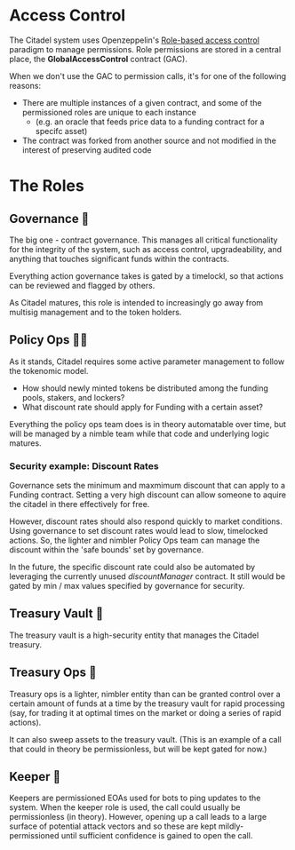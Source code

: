 # Access Control
The Citadel system uses Openzeppelin's [Role-based access control](https://docs.openzeppelin.com/contracts/4.x/access-control) paradigm to manage permissions.
Role permissions are stored in a central place, the **GlobalAccessControl** contract (GAC).

When we don't use the GAC to permission calls, it's for one of the following reasons:
- There are multiple instances of a given contract, and some of the permissioned roles are unique to each instance
  - (e.g. an oracle that feeds price data to a funding contract for a specifc asset)
- The contract was forked from another source and not modified in the interest of preserving audited code

# The Roles
## Governance 🏰
The big one - contract governance. This manages all critical functionality for the integrity of the system, such as access control, upgradeability, and anything that touches significant funds within the contracts.

Everything action governance takes is gated by a timelockl, so that actions can be reviewed and flagged by others.

As Citadel matures, this role is intended to increasingly go away from multisig management and to the token holders.

## Policy Ops 👨‍🔬
As it stands, Citadel requires some active parameter management to follow the tokenomic model.
- How should newly minted tokens be distributed among the funding pools, stakers, and lockers?
- What discount rate should apply for Funding with a certain asset?

Everything the policy ops team does is in theory automatable over time, but will be managed by a nimble team while that code and underlying logic matures.

### Security example: Discount Rates
Governance sets the minimum and maxmimum discount that can apply to a Funding contract. Setting a very high discount can allow someone to aquire the citadel in there effectively for free. 

However, discount rates should also respond quickly to market conditions. Using governance to set discount rates would lead to slow, timelocked actions. So, the lighter and nimbler Policy Ops team can manage the discount within the 'safe bounds' set by governance.

In the future, the specific discount rate could also be automated by leveraging the currently unused _discountManager_ contract. It still would be gated by min / max values specified by governance for security.

## Treasury Vault 🏦
The treasury vault is a high-security entity that manages the Citadel treasury. 

## Treasury Ops 💸
Treasury ops is a lighter, nimbler entity than can be granted control over a certain amount of funds at a time by the treasury vault for rapid processing (say, for trading it at optimal times on the market or doing a series of rapid actions).

It can also sweep assets to the treasury vault. (This is an example of a call that could in theory be permissionless, but will be kept gated for now.)

## Keeper 🤖
Keepers are permissioned EOAs used for bots to ping updates to the system. When the keeper role is used, the call could usually be permissionless (in theory). However, opening up a call leads to a large surface of potential attack vectors and so these are kept mildly-permissioned until sufficient confidence is gained to open the call.
